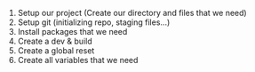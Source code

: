 1. Setup our project (Create our directory and files that we need)
2. Setup git (initializing repo, staging files...)
3. Install packages that we need
4. Create a dev & build
5. Create a global reset
6. Create all variables that we need
